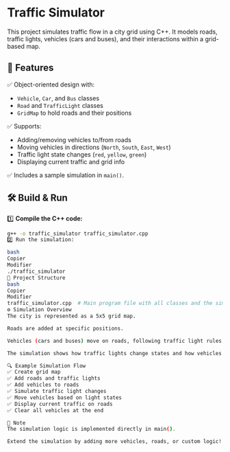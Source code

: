 # Traffic Simulator

This project simulates traffic flow in a city grid using C++. It models roads, traffic lights, vehicles (cars and buses), and their interactions within a grid-based map.

## 🚀 Features

✅ Object-oriented design with:
- `Vehicle`, `Car`, and `Bus` classes
- `Road` and `TrafficLight` classes
- `GridMap` to hold roads and their positions

✅ Supports:
- Adding/removing vehicles to/from roads
- Moving vehicles in directions (`North`, `South`, `East`, `West`)
- Traffic light state changes (`red`, `yellow`, `green`)
- Displaying current traffic and grid info

✅ Includes a sample simulation in `main()`.

## 🛠️ Build & Run

1️⃣ **Compile the C++ code:**

```bash
g++ -o traffic_simulator traffic_simulator.cpp
2️⃣ Run the simulation:

bash
Copier
Modifier
./traffic_simulator
📁 Project Structure
bash
Copier
Modifier
traffic_simulator.cpp  # Main program file with all classes and the simulation
⚙️ Simulation Overview
The city is represented as a 5x5 grid map.

Roads are added at specific positions.

Vehicles (cars and buses) move on roads, following traffic light rules.

The simulation shows how traffic lights change states and how vehicles respond.

🔍 Example Simulation Flow
✅ Create grid map
✅ Add roads and traffic lights
✅ Add vehicles to roads
✅ Simulate traffic light changes
✅ Move vehicles based on light states
✅ Display current traffic on roads
✅ Clear all vehicles at the end

📢 Note
The simulation logic is implemented directly in main().

Extend the simulation by adding more vehicles, roads, or custom logic!
